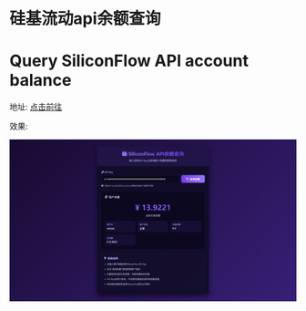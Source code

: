 # 硅基流动api余额查询

# Query SiliconFlow API account balance

地址: [点击前往](onedreamv.github.io)



效果:

![API查询工具界面](https://github.com/onedreamv/onedreamv.github.io/blob/main/%E9%A2%84%E8%A7%88%E5%9B%BE.png)

